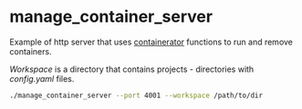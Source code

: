 # manage_container_server

Example of http server that uses [containerator](../../README.md) functions to run and remove containers.

*Workspace* is a directory that contains projects - directories with *config.yaml* files.

```bash
./manage_container_server --port 4001 --workspace /path/to/dir
```
